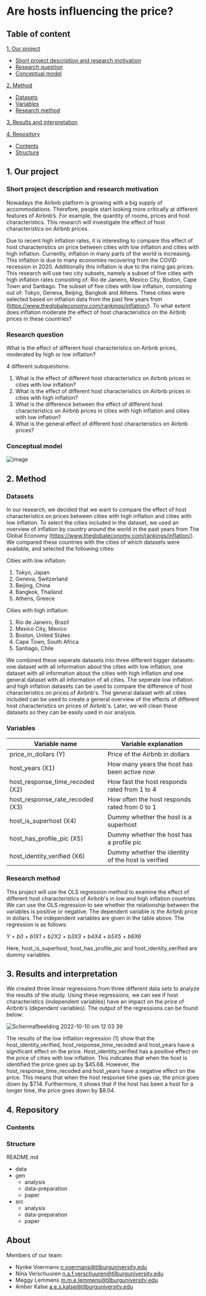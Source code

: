 # Are hosts influencing the price?

## Table of content
[1. Our project](https://github.com/course-dprep/team-assignment-team-6/edit/master/README.md#1-our-project)
- [Short project description and research motivation](https://github.com/course-dprep/team-assignment-team-6/edit/master/README.md#short-project-description-and-research-motivation)
- [Research question](https://github.com/course-dprep/team-assignment-team-6/edit/master/README.md#research-question)
- [Conceptual model](https://github.com/course-dprep/team-assignment-team-6/edit/master/README.md#conceptual-model)
                                                                                                                  
[2. Method](https://github.com/course-dprep/team-assignment-team-6/edit/master/README.md#2-method)
- [Datasets](https://github.com/course-dprep/team-assignment-team-6/edit/master/README.md#datasets)
- [Variables](https://github.com/course-dprep/team-assignment-team-6/edit/master/README.md#variables)
- [Research method](https://github.com/course-dprep/team-assignment-team-6/edit/master/README.md#research-method)

[3. Results and interpretation](https://github.com/course-dprep/team-assignment-team-6/edit/master/README.md#results-and-interpretation)

[4. Repository](https://github.com/course-dprep/team-assignment-team-6/edit/master/README.md#4-repository)
- [Contents](https://github.com/course-dprep/team-assignment-team-6/edit/master/README.md#contents)
- [Structure](https://github.com/course-dprep/team-assignment-team-6/edit/master/README.md#structure)

## 1. Our project

### Short project description and research motivation

Nowadays the Airbnb platform is growing with a big supply of accommodations. 
Therefore, people start looking more critically at different features of Airbnb’s. For example, the quantity of rooms, prices and host characteristics. This research
will investigate the effect of host characteristics on Airbnb prices. 

Due to recent high inflation rates, it is interesting to compare this effect of host characteristics on price between cities with low inflation and cities with high
inflation. Currently, inflation in many parts of the world is increasing. This inflation is due to many economies recovering from the COVID recession in 2020.
Additionally this inflation is due to the rising gas prices. This research will use two city subsets, namely a subset of five cities with high inflation rates
consisting of: Rio de Janeiro, Mexico City, Boston, Cape Town and Santiago. The subset of five cities with low inflation, consisting out of: Tokyo, Geneva, Beijing,
Bangkok and Athens. These cities were selected based on inflation data from the past few years from (https://www.theglobaleconomy.com/rankings/inflation/).  To what extent does inflation moderate the effect of host characteristics on the Airbnb prices in these countries? 


### Research question

What is the effect of different host characteristics on Airbnb prices, moderated by high or low inflation?

4 different subquestions:
1. What is the effect of different host characteristics on Airbnb prices in cities with low inflation?
2. What is the effect of different host characteristics on Airbnb prices in cities with high inflation?
3. What is the difference between the effect of different host characteristics on Airbnb prices in cities with high inflation and cities with low inflation?
4. What is the general effect of different host characteristics on Airbnb prices?

### Conceptual model
![image](https://user-images.githubusercontent.com/62336902/192232633-675a6e58-f2f6-495f-84c4-18f69bdccef7.png)


## 2. Method

### Datasets

In our research, we decided that we want to compare the effect of host characteristics on prices between cities with high inflation and cities with low inflation. To select the cities included in the dataset, we used an overview of inflation by country around the world in the past years from The Global Economy (https://www.theglobaleconomy.com/rankings/inflation/). We compared these countries with the cities of which datasets were available, and selected the following cities:

Cities with low inflation:
1. Tokyo, Japan
2. Geneva, Switzerland
3. Beijing, China
4. Bangkok, Thailand
5. Athens, Greece

Cities with high inflation:
1. Rio de Janeiro, Brazil
2. Mexico City, Mexico
3. Boston, United States
4. Cape Town, South Africa
5. Santiago, Chile

We combined these seperate datasets into three different bigger datasets: one dataset with all information about the cities with low inflation, one dataset with all information about the cities with high inflation and one general dataset with all information of all cities. The seperate low inflation and high inflation datasets can be used to compare the difference of host characteristics on prices of Airbnb's. The general dataset with all cities included can be used to create a general overview of the effects of different host characteristics on prices of Airbnb's. Later, we will clean these datasets so they can be easily used in our analysis.

### Variables

| **Variable name**                        | **Variable explanation**                           |
| ---------------------------------------- |----------------------------------------------------|
| price_in_dollars                   (Y)   | Price of the Airbnb in dollars                     |
| host_years                         (X1)  | How many years the host has been active now        |
| host_response_time_recoded         (X2)  | How fast the host responds rated from 1 to 4       |
| host_response_rate_recoded         (X3)  | How often the host responds rated from 0 to 1      |
| host_is_superhost                  (X4)  | Dummy whether the host is a superhost              |
| host_has_profile_pic               (X5)  | Dummy whether the host has a profile pic           |
| host_identity_verified             (X6)  | Dummy whether the identity of the host is verified |


### Research method

This project will use the OLS regression method to examine the effect of different host characteristics of Airbnb's in low and high inflation countries. We can use the OLS regression to see whether the relationship between the variables is positive or negative. The dependent variable is the Airbnb price in dollars. The independent variables are given in the table above. The regression is as follows:

*Y = b0 + b1X1 + b2X2 + b3X3 + b4X4 + b5X5 + b6X6*

Here, host_is_superhost, host_has_profile_pic and host_identity_verified are dummy variables.

## 3. Results and interpretation
We created three linear regressions from three different data sets to analyze the results of the study. Using these regressions, we can see if host characteristics (independent variables) have an impact on the price of Airbnb's (dependent variables). The output of the regressions can be found below: 

![Schermafbeelding 2022-10-10 om 12 03 39](https://user-images.githubusercontent.com/112611059/194842123-fe4c1d5b-be2c-4c5b-bbb9-a3abb6c81e1f.png)

The results of the low inflation regression (1) show that the host_identity_verified, host_response_time_recoded and host_years have a significant effect on the price. Host_identity_verified has a positive effect on the price of cities with low inflation. This indicates that when the host is identified the price goes up by $45.68. However, the host_response_time_recoded and host_years have a negative effect on the price. This means that when the host response time goes up, the price goes down by $7.14. Furthermore, it shows that if the host has been a host for a longer time, the price goes down by $8.04. 

## 4. Repository

### Contents

### Structure 
README.md
- data
- gen 
  * analysis
  * data-preparation
  * paper
- src
  * analysis
  * data-preparation
  * paper
  

## About
Members of our team: 
- Nynke Voermans
  n.voermans@tilburguniversity.edu
- Nina Verschuuren
  n.a.f.verschuuren@tilburguniversity.edu
- Meggy Lemmens
  m.m.e.lemmens@tilburguniversity.edu
- Amber Kalse
  a.e.s.kalse@tilburguniversity.edu



